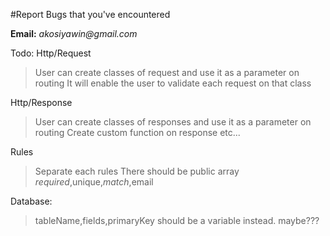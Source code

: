 #Report Bugs that you've encountered

**Email:**
_akosiyawin@gmail.com_

Todo:
Http/Request
>User can create classes of request and use it as a parameter on routing
>It will enable the user to validate each request on that class

Http/Response
>User can create classes of responses and use it as a parameter on routing
>Create custom function on response etc...

Rules
>Separate each rules
>There should be public array $required,$unique,$match,$email

Database:
>tableName,fields,primaryKey should be a variable instead. maybe???
